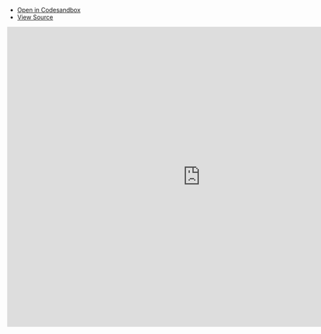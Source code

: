 - [Open in Codesandbox](https://codesandbox.io/embed/github/DamianOsipiuk/vue-query/tree/main/examples/basic-vue-2.x)
- [View Source](https://github.com/DamianOsipiuk/vue-query/tree/main/examples/basic-vue-2.x)

<iframe src="https://codesandbox.io/embed/github/DamianOsipiuk/vue-query/tree/main/examples/basic-vue-2.x?hidenavigation=1&view=preview&codemirror=1"
  style="width:900px; height:700px; border:0; overflow:hidden;"
  title="DamianOsipiuk/vue-query: suspense"
  allow="accelerometer; ambient-light-sensor; camera; encrypted-media; geolocation; gyroscope; hid; microphone; midi; payment; usb; vr; xr-spatial-tracking"
  sandbox="allow-forms allow-modals allow-popups allow-presentation allow-same-origin allow-scripts"
></iframe>
